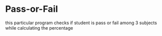 # Pass-or-Fail
this particular program checks if student is pass or fail among 3 subjects while calculating the percentage

